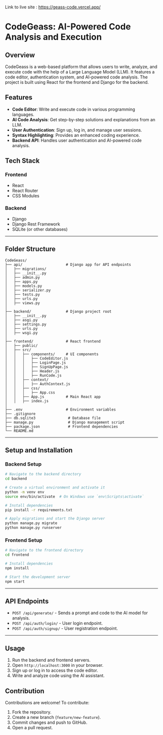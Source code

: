 Link to live site : https://geass-code.vercel.app/
 # CodeGeass: AI-Powered Code Analysis and Execution

## Overview

CodeGeass is a web-based platform that allows users to write, analyze, and execute code with the help of a Large Language Model (LLM). It features a code editor, authentication system, and AI-powered code analysis. The project is built using React for the frontend and Django for the backend.

## Features

- **Code Editor**: Write and execute code in various programming languages.
- **AI Code Analysis**: Get step-by-step solutions and explanations from an LLM.
- **User Authentication**: Sign up, log in, and manage user sessions.
- **Syntax Highlighting**: Provides an enhanced coding experience.
- **Backend API**: Handles user authentication and AI-powered code analysis.

## Tech Stack

### Frontend

- React
- React Router
- CSS Modules

### Backend

- Django
- Django Rest Framework
- SQLite (or other databases)

---

## Folder Structure

```
CodeGeass/
├── api/                    # Django app for API endpoints
│   ├── migrations/
│   ├── __init__.py
│   ├── admin.py
│   ├── apps.py
│   ├── models.py
│   ├── serializer.py
│   ├── tests.py
│   ├── urls.py
│   ├── views.py
│
├── backend/                # Django project root
│   ├── __init__.py
│   ├── asgi.py
│   ├── settings.py
│   ├── urls.py
│   ├── wsgi.py
│
├── frontend/               # React frontend
│   ├── public/
│   ├── src/
│   │   ├── components/     # UI components
│   │   │   ├── CodeEditor.js
│   │   │   ├── LoginPage.js
│   │   │   ├── SignUpPage.js
│   │   │   ├── Header.js
│   │   │   ├── RunCode.js
│   │   ├── context/
│   │   │   ├── AuthContext.js
│   │   ├── css/
│   │   │   ├── App.css
│   │   ├── App.js          # Main React app
│   │   ├── index.js
│
├── .env                    # Environment variables
├── .gitignore
├── db.sqlite3               # Database file
├── manage.py                # Django management script
├── package.json             # Frontend dependencies
└── README.md
```

---

## Setup and Installation

### Backend Setup

```sh
# Navigate to the backend directory
cd backend

# Create a virtual environment and activate it
python -m venv env
source env/bin/activate  # On Windows use `env\Scripts\activate`

# Install dependencies
pip install -r requirements.txt

# Apply migrations and start the Django server
python manage.py migrate
python manage.py runserver
```

### Frontend Setup

```sh
# Navigate to the frontend directory
cd frontend

# Install dependencies
npm install

# Start the development server
npm start
```

---

## API Endpoints

- `POST /api/generate/` - Sends a prompt and code to the AI model for analysis.
- `POST /api/auth/login/` - User login endpoint.
- `POST /api/auth/signup/` - User registration endpoint.

---

## Usage

1. Run the backend and frontend servers.
2. Open `http://localhost:3000` in your browser.
3. Sign up or log in to access the code editor.
4. Write and analyze code using the AI assistant.

## Contribution
Contributions are welcome! To contribute:
1. Fork the repository.
2. Create a new branch (`feature/new-feature`).
3. Commit changes and push to GitHub.
4. Open a pull request.
